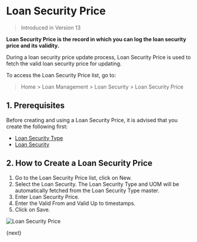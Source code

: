 <!-- add-breadcrumbs -->
# Loan Security Price
> Introduced in Version 13

**Loan Security Price is the record in which you can log the loan security price and its validity.**

During a loan security price update process, Loan Security Price is used to fetch the valid loan security
price for updating.

To access the Loan Security Price list, go to:
> Home > Loan Management > Loan Security > Loan Security Price

## 1. Prerequisites
Before creating and using a Loan Security Price, it is advised that you create the following first:

* [Loan Security Type](/docs/user/manual/en/loan-management/loan-security-type)
* [Loan Security](/docs/user/manual/en/loan-management/loan-security)

## 2. How to Create a Loan Security Price
1. Go to the Loan Security Price list, click on New.
2. Select the Loan Security. The Loan Security Type and UOM will be automatically fetched from the Loan Security Type master.
3. Enter Loan Security Price.
4. Enter the Valid From and Valid Up to timestamps.
7. Click on Save.

<img class="screenshot" alt="Loan Security Price" src="{{docs_base_url}}/assets/img/loan-management/loan-security-price.png">


{next}

